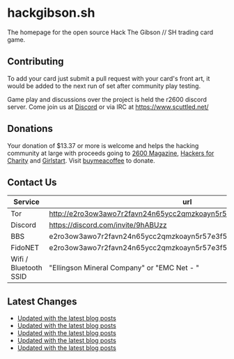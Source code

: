# hackgibson.sh
The homepage for the open source Hack The Gibson // SH trading card game.


## Contributing

To add your card just submit a pull request with your card's front art, it would be added to the next run of set after community play testing.

Game play and discussions over the project is held the r2600 discord server. Come join us at [Discord](https://discord.com/invite/9hABUzz) or via IRC at https://www.scuttled.net/


## Donations

Your donation of $13.37 or more is welcome and helps the hacking community at large with proceeds going to [2600 Magazine](https://2600.com/), [Hackers for Charity](https://hackersforcharity.org) and [Girlstart](https://girlstart.org).  Visit [buymeacoffee](https://www.buymeacoffee.com/hackgibson.sh) to donate.


## Contact Us

Service | url
-|-
Tor | http://e2ro3ow3awo7r2favn24n65ycc2qmzkoayn5r57e3f56nvjwdcgg32ad.onion
Discord | https://discord.com/invite/9hABUzz
BBS | e2ro3ow3awo7r2favn24n65ycc2qmzkoayn5r57e3f56nvjwdcgg32ad.onion:23
FidoNET | e2ro3ow3awo7r2favn24n65ycc2qmzkoayn5r57e3f56nvjwdcgg32ad.onion:24554
Wifi / Bluetooth SSID | "Ellingson Mineral Company" or "EMC Net - <fidonet address>"

## Latest Changes
<!-- BLOG-POST-LIST:START -->
- [Updated with the latest blog posts](https://github.com/DFW2600/hackgibson.sh/commit/70e9ad049ff8a1fbd5b08229fee8f84a5be76765)
- [Updated with the latest blog posts](https://github.com/DFW2600/hackgibson.sh/commit/77f237a2bc7c9b32ea96eafc303116442376eb76)
- [Updated with the latest blog posts](https://github.com/DFW2600/hackgibson.sh/commit/3940de8d1f154cd34c29be27a18305e7eef28afc)
- [Updated with the latest blog posts](https://github.com/DFW2600/hackgibson.sh/commit/02fdea02cf8997c3e7f83a20b9cff83fd684e4a9)
- [Updated with the latest blog posts](https://github.com/DFW2600/hackgibson.sh/commit/73e39382d11d5450410cf8ebd52c06a77e42795e)
<!-- BLOG-POST-LIST:END -->
